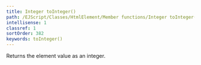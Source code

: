```yaml
---
title: Integer toInteger()
path: /EJScript/Classes/HtmlElement/Member functions/Integer toInteger()
intellisense: 1
classref: 1
sortOrder: 382
keywords: toInteger()
---
```


Returns the element value as an integer.


